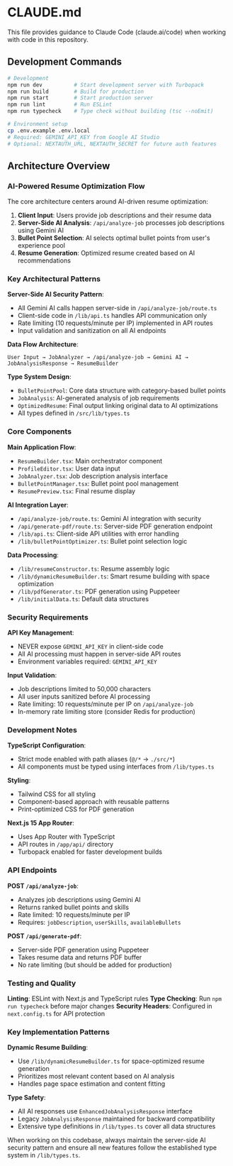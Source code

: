 # CLAUDE.md

This file provides guidance to Claude Code (claude.ai/code) when working with code in this repository.

## Development Commands

```bash
# Development
npm run dev          # Start development server with Turbopack
npm run build        # Build for production
npm run start        # Start production server
npm run lint         # Run ESLint
npm run typecheck    # Type check without building (tsc --noEmit)

# Environment setup
cp .env.example .env.local
# Required: GEMINI_API_KEY from Google AI Studio
# Optional: NEXTAUTH_URL, NEXTAUTH_SECRET for future auth features
```

## Architecture Overview

### AI-Powered Resume Optimization Flow
The core architecture centers around AI-driven resume optimization:

1. **Client Input**: Users provide job descriptions and their resume data
2. **Server-Side AI Analysis**: `/api/analyze-job` processes job descriptions using Gemini AI
3. **Bullet Point Selection**: AI selects optimal bullet points from user's experience pool
4. **Resume Generation**: Optimized resume created based on AI recommendations

### Key Architectural Patterns

**Server-Side AI Security Pattern**:
- All Gemini AI calls happen server-side in `/api/analyze-job/route.ts`
- Client-side code in `/lib/api.ts` handles API communication only
- Rate limiting (10 requests/minute per IP) implemented in API routes
- Input validation and sanitization on all AI endpoints

**Data Flow Architecture**:
```
User Input → JobAnalyzer → /api/analyze-job → Gemini AI → JobAnalysisResponse → ResumeBuilder
```

**Type System Design**:
- `BulletPointPool`: Core data structure with category-based bullet points
- `JobAnalysis`: AI-generated analysis of job requirements
- `OptimizedResume`: Final output linking original data to AI optimizations
- All types defined in `/src/lib/types.ts`

### Core Components

**Main Application Flow**:
- `ResumeBuilder.tsx`: Main orchestrator component
- `ProfileEditor.tsx`: User data input
- `JobAnalyzer.tsx`: Job description analysis interface
- `BulletPointManager.tsx`: Bullet point pool management
- `ResumePreview.tsx`: Final resume display

**AI Integration Layer**:
- `/api/analyze-job/route.ts`: Gemini AI integration with security
- `/api/generate-pdf/route.ts`: Server-side PDF generation endpoint
- `/lib/api.ts`: Client-side API utilities with error handling
- `/lib/bulletPointOptimizer.ts`: Bullet point selection logic

**Data Processing**:
- `/lib/resumeConstructor.ts`: Resume assembly logic
- `/lib/dynamicResumeBuilder.ts`: Smart resume building with space optimization
- `/lib/pdfGenerator.ts`: PDF generation using Puppeteer
- `/lib/initialData.ts`: Default data structures

### Security Requirements

**API Key Management**:
- NEVER expose `GEMINI_API_KEY` in client-side code
- All AI processing must happen in server-side API routes
- Environment variables required: `GEMINI_API_KEY`

**Input Validation**:
- Job descriptions limited to 50,000 characters
- All user inputs sanitized before AI processing
- Rate limiting: 10 requests/minute per IP on `/api/analyze-job`
- In-memory rate limiting store (consider Redis for production)

### Development Notes

**TypeScript Configuration**:
- Strict mode enabled with path aliases (`@/*` → `./src/*`)
- All components must be typed using interfaces from `/lib/types.ts`

**Styling**:
- Tailwind CSS for all styling
- Component-based approach with reusable patterns
- Print-optimized CSS for PDF generation

**Next.js 15 App Router**:
- Uses App Router with TypeScript
- API routes in `/app/api/` directory
- Turbopack enabled for faster development builds

### API Endpoints

**POST `/api/analyze-job`**:
- Analyzes job descriptions using Gemini AI
- Returns ranked bullet points and skills
- Rate limited: 10 requests/minute per IP
- Requires: `jobDescription`, `userSkills`, `availableBullets`

**POST `/api/generate-pdf`**:
- Server-side PDF generation using Puppeteer
- Takes resume data and returns PDF buffer
- No rate limiting (but should be added for production)

### Testing and Quality

**Linting**: ESLint with Next.js and TypeScript rules
**Type Checking**: Run `npm run typecheck` before major changes
**Security Headers**: Configured in `next.config.ts` for API protection

### Key Implementation Patterns

**Dynamic Resume Building**:
- Use `/lib/dynamicResumeBuilder.ts` for space-optimized resume generation
- Prioritizes most relevant content based on AI analysis
- Handles page space estimation and content fitting

**Type Safety**:
- All AI responses use `EnhancedJobAnalysisResponse` interface
- Legacy `JobAnalysisResponse` maintained for backward compatibility
- Extensive type definitions in `/lib/types.ts` cover all data structures

When working on this codebase, always maintain the server-side AI security pattern and ensure all new features follow the established type system in `/lib/types.ts`.